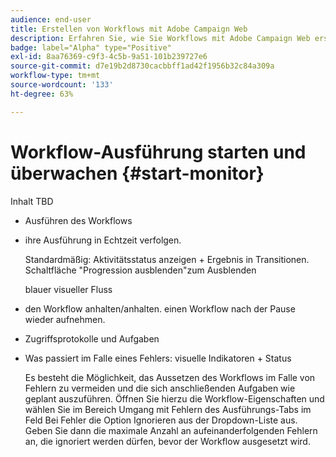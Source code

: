 ```yaml
---
audience: end-user
title: Erstellen von Workflows mit Adobe Campaign Web
description: Erfahren Sie, wie Sie Workflows mit Adobe Campaign Web erstellen
badge: label="Alpha" type="Positive"
exl-id: 8aa76369-c9f3-4c5b-9a51-101b239727e6
source-git-commit: d7e19b2d8730cacbbff1ad42f1956b32c84a309a
workflow-type: tm+mt
source-wordcount: '133'
ht-degree: 63%

---
```


# Workflow-Ausführung starten und überwachen {#start-monitor}

Inhalt TBD

* Ausführen des Workflows
* ihre Ausführung in Echtzeit verfolgen.

   Standardmäßig: Aktivitätsstatus anzeigen + Ergebnis in Transitionen. Schaltfläche &quot;Progression ausblenden&quot;zum Ausblenden

   blauer visueller Fluss

* den Workflow anhalten/anhalten. einen Workflow nach der Pause wieder aufnehmen.
* Zugriffsprotokolle und Aufgaben
* Was passiert im Falle eines Fehlers: visuelle Indikatoren + Status

   <!--to reformulate-->Es besteht die Möglichkeit, das Aussetzen des Workflows im Falle von Fehlern zu vermeiden und die sich anschließenden Aufgaben wie geplant auszuführen. Öffnen Sie hierzu die Workflow-Eigenschaften und wählen Sie im Bereich Umgang mit Fehlern des Ausführungs-Tabs im Feld Bei Fehler die Option Ignorieren aus der Dropdown-Liste aus. Geben Sie dann die maximale Anzahl an aufeinanderfolgenden Fehlern an, die ignoriert werden dürfen, bevor der Workflow ausgesetzt wird.